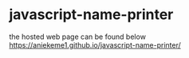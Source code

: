 # javascript-name-printer
the hosted web page can be found below
https://aniekeme1.github.io/javascript-name-printer/
